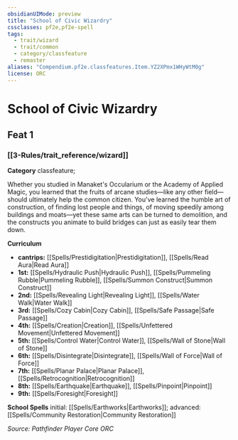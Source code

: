 ```yaml
---
obsidianUIMode: preview
title: "School of Civic Wizardry"
cssclasses: pf2e,pf2e-spell
tags:
  - trait/wizard
  - trait/common
  - category/classfeature
  - remaster
aliases: "Compendium.pf2e.classfeatures.Item.YZ2XPmx1WHyWtM0g"
license: ORC
---
```

# School of Civic Wizardry
## Feat 1
### [[3-Rules/trait_reference/wizard]]

**Category** classfeature; 




Whether you studied in Manaket's Occularium or the Academy of Applied Magic, you learned that the fruits of arcane studies—like any other field—should ultimately help the common citizen. You've learned the humble art of construction, of finding lost people and things, of moving speedily among buildings and moats—yet these same arts can be turned to demolition, and the constructs you animate to build bridges can just as easily tear them down.

**Curriculum**

*   **cantrips:** [[Spells/Prestidigitation|Prestidigitation]], [[Spells/Read Aura|Read Aura]]
*   **1st:** [[Spells/Hydraulic Push|Hydraulic Push]], [[Spells/Pummeling Rubble|Pummeling Rubble]], [[Spells/Summon Construct|Summon Construct]]
*   **2nd:** [[Spells/Revealing Light|Revealing Light]], [[Spells/Water Walk|Water Walk]]
*   **3rd:** [[Spells/Cozy Cabin|Cozy Cabin]], [[Spells/Safe Passage|Safe Passage]]
*   **4th:** [[Spells/Creation|Creation]], [[Spells/Unfettered Movement|Unfettered Movement]]
*   **5th:** [[Spells/Control Water|Control Water]], [[Spells/Wall of Stone|Wall of Stone]]
*   **6th:** [[Spells/Disintegrate|Disintegrate]], [[Spells/Wall of Force|Wall of Force]]
*   **7th:** [[Spells/Planar Palace|Planar Palace]], [[Spells/Retrocognition|Retrocognition]]
*   **8th:** [[Spells/Earthquake|Earthquake]], [[Spells/Pinpoint|Pinpoint]]
*   **9th:** [[Spells/Foresight|Foresight]]

**School Spells** initial: [[Spells/Earthworks|Earthworks]]; advanced: [[Spells/Community Restoration|Community Restoration]]

*Source: Pathfinder Player Core*
*ORC*